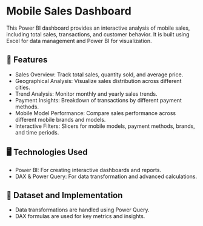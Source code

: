  # Mobile Sales Dashboard
This Power BI dashboard provides an interactive analysis of mobile sales, including total sales, transactions, and customer behavior. It is built using Excel for data management and Power BI for visualization.

## 🚀 Features
- Sales Overview: Track total sales, quantity sold, and average price.
- Geographical Analysis: Visualize sales distribution across different cities.
- Trend Analysis: Monitor monthly and yearly sales trends.
- Payment Insights: Breakdown of transactions by different payment methods.
- Mobile Model Performance: Compare sales performance across different mobile brands and models.
- Interactive Filters: Slicers for mobile models, payment methods, brands, and time periods.

## 🖥️  Technologies Used
- Power BI: For creating interactive dashboards and reports.
- DAX & Power Query: For data transformation and advanced calculations.


## 📂 Dataset and Implementation
- Data transformations are handled using Power Query.
- DAX formulas are used for key metrics and insights.

